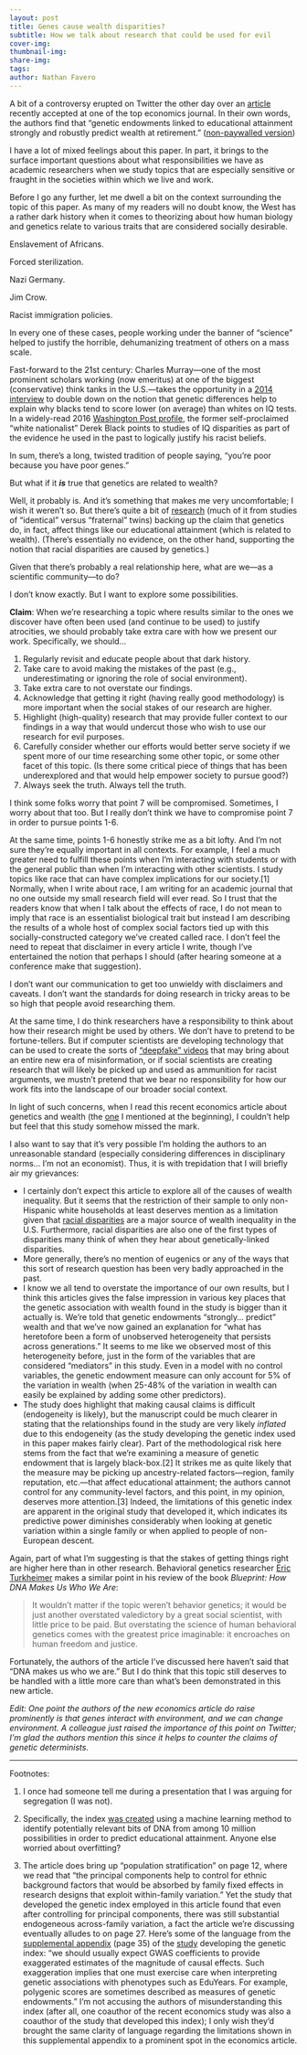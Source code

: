 ```yaml
---
layout: post
title: Genes cause wealth disparities?
subtitle: How we talk about research that could be used for evil
cover-img: 
thumbnail-img: 
share-img: 
tags: 
author: Nathan Favero
---
```


A bit of a controversy erupted on Twitter the other day over an [article](https://www.journals.uchicago.edu/doi/abs/10.1086/705415) recently accepted at one of the top economics journal. In their own words, the authors find that “genetic endowments linked to educational attainment strongly and robustly predict wealth at retirement.” ([non-paywalled version](https://nicholaswpapageorge.files.wordpress.com/2019/07/jpe_final-1.pdf))

I have a lot of mixed feelings about this paper. In part, it brings to the surface important questions about what responsibilities we have as academic researchers when we study topics that are especially sensitive or fraught in the societies within which we live and work.

Before I go any further, let me dwell a bit on the context surrounding the topic of this paper. As many of my readers will no doubt know, the West has a rather dark history when it comes to theorizing about how human biology and genetics relate to various traits that are considered socially desirable.

Enslavement of Africans.

Forced sterilization.

Nazi Germany.

Jim Crow.

Racist immigration policies.

In every one of these cases, people working under the banner of “science” helped to justify the horrible, dehumanizing treatment of others on a mass scale.

Fast-forward to the 21st century: Charles Murray—one of the most prominent scholars working (now emeritus) at one of the biggest (conservative) think tanks in the U.S.—takes the opportunity in a [2014 interview](https://www.aei.org/publication/bell-curve-20-years-later-qa-charles-murray/) to double down on the notion that genetic differences help to explain why blacks tend to score lower (on average) than whites on IQ tests. In a widely-read 2016 [Washington Post profile](https://www.washingtonpost.com/national/the-white-flight-of-derek-black/2016/10/15/ed5f906a-8f3b-11e6-a6a3-d50061aa9fae_story.html), the former self-proclaimed “white nationalist” Derek Black points to studies of IQ disparities as part of the evidence he used in the past to logically justify his racist beliefs.

In sum, there’s a long, twisted tradition of people saying, “you’re poor because you have poor genes.”

But what if it ***is*** true that genetics are related to wealth?

Well, it probably is. And it’s something that makes me very uncomfortable; I wish it weren’t so. But there’s quite a bit of [research](https://doi.org/10.1093/sf/sot076) (much of it from studies of “identical” versus “fraternal” twins) backing up the claim that genetics do, in fact, affect things like our educational attainment (which is related to wealth). (There’s essentially no evidence, on the other hand, supporting the notion that racial disparities are caused by genetics.)

Given that there’s probably a real relationship here, what are we—as a scientific community—to do?

I don’t know exactly. But I want to explore some possibilities.

**Claim**: When we’re researching a topic where results similar to the ones we discover have often been used (and continue to be used) to justify atrocities, we should probably take extra care with how we present our work. Specifically, we should…

1. Regularly revisit and educate people about that dark history.
2. Take care to avoid making the mistakes of the past (e.g., underestimating or ignoring the role of social environment).
3. Take extra care to not overstate our findings.
4. Acknowledge that getting it right (having really good methodology) is more important when the social stakes of our research are higher.
5. Highlight (high-quality) research that may provide fuller context to our findings in a way that would undercut those who wish to use our research for evil purposes.
6. Carefully consider whether our efforts would better serve society if we spent more of our time researching some other topic, or some other facet of this topic. (Is there some critical piece of things that has been underexplored and that would help empower society to pursue good?)
7. Always seek the truth. Always tell the truth.

I think some folks worry that point 7 will be compromised. Sometimes, I worry about that too. But I really don’t think we have to compromise point 7 in order to pursue points 1-6.

At the same time, points 1-6 honestly strike me as a bit lofty. And I’m not sure they’re equally important in all contexts. For example, I feel a much greater need to fulfill these points when I’m interacting with students or with the general public than when I’m interacting with other scientists. I study topics like race that can have complex implications for our society.[1] Normally, when I write about race, I am writing for an academic journal that no one outside my small research field will ever read. So I trust that the readers know that when I talk about the effects of race, I do not mean to imply that race is an essentialist biological trait but instead I am describing the results of a whole host of complex social factors tied up with this socially-constructed category we’ve created called race. I don’t feel the need to repeat that disclaimer in every article I write, though I’ve entertained the notion that perhaps I should (after hearing someone at a conference make that suggestion).

I don’t want our communication to get too unwieldy with disclaimers and caveats. I don’t want the standards for doing research in tricky areas to be so high that people avoid researching them.

At the same time, I do think researchers have a responsibility to think about how their research might be used by others. We don’t have to pretend to be fortune-tellers. But if computer scientists are developing technology that can be used to create the sorts of [“deepfake” videos](https://www.forbes.com/sites/bernardmarr/2019/07/22/the-best-and-scariest-examples-of-ai-enabled-deepfakes/#5c35b7752eaf) that may bring about an entire new era of misinformation, or if social scientists are creating research that will likely be picked up and used as ammunition for racist arguments, we mustn’t pretend that we bear no responsibility for how our work fits into the landscape of our broader social context.

In light of such concerns, when I read this recent economics article about genetics and wealth (the [one](https://www.journals.uchicago.edu/doi/abs/10.1086/705415) I mentioned at the beginning), I couldn’t help but feel that this study somehow missed the mark.

I also want to say that it’s very possible I’m holding the authors to an unreasonable standard (especially considering differences in disciplinary norms… I’m not an economist). Thus, it is with trepidation that I will briefly air my grievances:

* I certainly don’t expect this article to explore all of the causes of wealth inequality. But it seems that the restriction of their sample to only non-Hispanic white households at least deserves mention as a limitation given that [racial disparities](http://www.insightcced.org/wp-content/uploads/2015/08/Umbrellas_Dont_Make_It_Rain_Final.pdf) are a major source of wealth inequality in the U.S. Furthermore, racial disparities are also one of the first types of disparities many think of when they hear about genetically-linked disparities.
* More generally, there’s no mention of eugenics or any of the ways that this sort of research question has been very badly approached in the past.
* I know we all tend to overstate the importance of our own results, but I think this articles gives the false impression in various key places that the genetic association with wealth found in the study is bigger than it actually is. We’re told that genetic endowments “strongly… predict” wealth and that we’ve now gained an explanation for “what has heretofore been a form of unobserved heterogeneity that persists across generations.” It seems to me like we observed most of this heterogeneity before, just in the form of the variables that are considered “mediators” in this study. Even in a model with no control variables, the genetic endowment measure can only account for 5% of the variation in wealth (when 25-48% of the variation in wealth can easily be explained by adding some other predictors).
* The study does highlight that making causal claims is difficult (endogeneity is likely), but the manuscript could be much clearer in stating that the relationships found in the study are very likely *inflated* due to this endogeneity (as the study developing the genetic index used in this paper makes fairly clear). Part of the methodological risk here stems from the fact that we’re examining a measure of genetic endowment that is largely black-box.[2] It strikes me as quite likely that the measure may be picking up ancestry-related factors—region, family reputation, etc.—that affect educational attainment; the authors cannot control for any community-level factors, and this point, in my opinion, deserves more attention.[3] Indeed, the limitations of this genetic index are apparent in the original study that developed it, which indicates its predictive power diminishes considerably when looking at genetic variation within a single family or when applied to people of non-European descent.

Again, part of what I’m suggesting is that the stakes of getting things right are higher here than in other research. Behavioral genetics researcher [Eric Turkheimer](https://doi.org/10.1002/hast.1008) makes a similar point in his review of the book *Blueprint: How DNA Makes Us Who We Are*:

> It wouldn’t matter if the topic weren’t behavior genetics; it would be just another overstated valedictory by a great social scientist, with little price to be paid. But overstating the science of human behavioral genetics comes with the greatest price imaginable: it encroaches on human freedom and justice.

Fortunately, the authors of the article I’ve discussed here haven’t said that “DNA makes us who we are.” But I do think that this topic still deserves to be handled with a little more care than what’s been demonstrated in this new article.

*Edit: One point the authors of the new economics article do raise prominently is that genes interact with environment, and we can change environment. A colleague just raised the importance of this point on Twitter; I’m glad the authors mention this since it helps to counter the claims of genetic determinists.*

__________________

Footnotes:

1. I once had someone tell me during a presentation that I was arguing for segregation (I was not).

2. Specifically, the index [was created](https://www.nature.com/articles/s41588-018-0147-3) using a machine learning method to identify potentially relevant bits of DNA from among 10 million possibilities in order to predict educational attainment. Anyone else worried about overfitting?

3. The article does bring up “population stratification” on page 12, where we read that “the principal components help to control for ethnic background factors that would be absorbed by family fixed effects in research designs that exploit within-family variation.” Yet the study that developed the genetic index employed in this article found that even after controlling for principal components, there was still substantial endogeneous across-family variation, a fact the article we’re discussing eventually alludes to on page 27. Here’s some of the language from the [supplemental appendix](https://static-content.springer.com/esm/art%3A10.1038%2Fs41588-018-0147-3/MediaObjects/41588_2018_147_MOESM1_ESM.pdf) (page 35) of the [study](https://www.nature.com/articles/s41588-018-0147-3) developing the genetic index: “we should usually expect GWAS coefficients to provide exaggerated estimates of the magnitude of causal effects. Such exaggeration implies that one must exercise care when interpreting genetic associations with phenotypes such as EduYears. For example, polygenic scores are sometimes described as measures of genetic endowments.” I’m not accusing the authors of misunderstanding this index (after all, one coauthor of the recent economics study was also a coauthor of the study that developed this index); I only wish they’d brought the same clarity of language regarding the limitations shown in this supplemental appendix to a prominent spot in the economics article.
